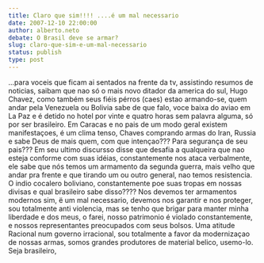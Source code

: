 ```yaml
---
title: Claro que sim!!!! ....é um mal necessario
date: 2007-12-10 22:00:00
author: alberto.neto
debate: O Brasil deve se armar?
slug: claro-que-sim-e-um-mal-necessario
status: publish 
type: post
---
```


...para voceis que ficam ai sentados na frente da tv, assistindo resumos de noticias, saibam que nao só o mais novo ditador da america do sul, Hugo Chavez, como também seus fiéis pérros (caes) estao armando-se, quem andar pela Venezuela ou Bolivia sabe de que falo, voce baixa do aviao em La Paz e é detido no hotel por vinte e quatro horas sem palavra alguma, só por ser brasileiro. Em Caracas e no pais de um modo geral existem manifestaçoes, é um clima tenso, Chaves comprando armas do Iran, Russia e sabe Deus de mais quem, com que intençao??? Para segurança de seu pais??? Em seu ultimo discursso disse que desafia a qualqueira que nao esteja conforme com suas idéias, constantemente nos ataca verbalmente, ele sabe que nós temos um armamento da segunda guerra, mais velho que andar pra frente e que tirando um ou outro general, nao temos resistencia. O indio cocalero boliviano, constantemente poe suas tropas em nossas divisas e qual brasileiro sabe disso???? Nos devemos ter armamentos modernos sim, ë um mal necessario, devemos nos garantir e nos proteger, sou totalmente anti violencia, mas se tenho que brigar para manter minha liberdade e dos meus, o farei, nosso patrimonio é violado constantemente, e nossos representantes preocupados com seus bolsos. Uma atitude Racional num governo irracional, sou totalmente a favor da modernizaçao de nossas armas, somos grandes produtores de material belico, usemo-lo. Seja brasileiro,
